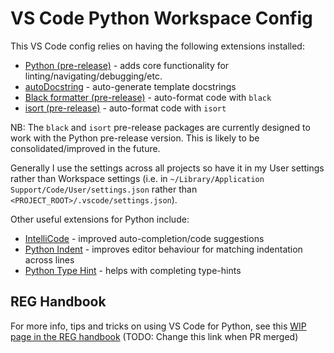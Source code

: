 # VS Code Python Workspace Config

This VS Code config relies on having the following extensions installed:

- [Python (pre-release)](https://marketplace.visualstudio.com/items?itemName=ms-python.python) - adds core functionality for linting/navigating/debugging/etc.
- [autoDocstring](https://marketplace.visualstudio.com/items?itemName=njpwerner.autodocstring) - auto-generate template docstrings
- [Black formatter (pre-release)](https://marketplace.visualstudio.com/items?itemName=ms-python.black-formatter) - auto-format code with `black`
- [isort (pre-release)](https://marketplace.visualstudio.com/items?itemName=ms-python.isort) - auto-format code with `isort`

NB: The `black` and `isort` pre-release packages are currently designed to work with the Python pre-release version. This is likely to be consolidated/improved in the future.

Generally I use the settings across all projects so have it in my User settings rather than Workspace settings (i.e. in `~/Library/Application Support/Code/User/settings.json` rather than `<PROJECT_ROOT>/.vscode/settings.json`).

Other useful extensions for Python include:

- [IntelliCode](https://marketplace.visualstudio.com/items?itemName=VisualStudioExptTeam.vscodeintellicode) - improved auto-completion/code suggestions
- [Python Indent](https://marketplace.visualstudio.com/items?itemName=KevinRose.vsc-python-indent) - improves editor behaviour for matching indentation across lines
- [Python Type Hint](https://marketplace.visualstudio.com/items?itemName=njqdev.vscode-python-typehint) - helps with completing type-hints

## REG Handbook

For more info, tips and tricks on using VS Code for Python, see this [WIP page in the REG handbook](https://github.com/alan-turing-institute/REG-handbook/blob/c8431657c715c191238900b574e14fc45fbc6a1c/content/docs/how_tos/python.md#vs-code) (TODO: Change this link when PR merged)
